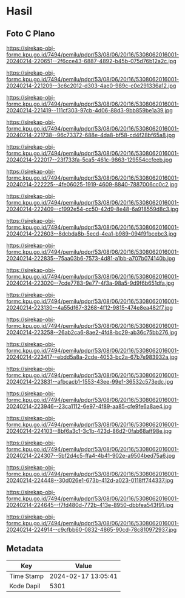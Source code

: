 # Hasil

## Foto C Plano

https://sirekap-obj-formc.kpu.go.id/7494/pemilu/pdpr/53/08/06/20/16/5308062016001-20240214-220651--2f6cce43-6887-4892-b45b-075d76b12a2c.jpg

https://sirekap-obj-formc.kpu.go.id/7494/pemilu/pdpr/53/08/06/20/16/5308062016001-20240214-221209--3c6c2012-d303-4ae0-989c-c0e291336a12.jpg

https://sirekap-obj-formc.kpu.go.id/7494/pemilu/pdpr/53/08/06/20/16/5308062016001-20240214-221419--111cf303-97cb-4d06-88d3-9bb859be1a39.jpg

https://sirekap-obj-formc.kpu.go.id/7494/pemilu/pdpr/53/08/06/20/16/5308062016001-20240214-221738--96c73372-688e-4da8-bf58-cd4f28bf65a8.jpg

https://sirekap-obj-formc.kpu.go.id/7494/pemilu/pdpr/53/08/06/20/16/5308062016001-20240214-222017--23f733fa-5ca5-461c-9863-129554ccfeeb.jpg

https://sirekap-obj-formc.kpu.go.id/7494/pemilu/pdpr/53/08/06/20/16/5308062016001-20240214-222225--4fe06025-1919-4609-8840-7887006cc0c2.jpg

https://sirekap-obj-formc.kpu.go.id/7494/pemilu/pdpr/53/08/06/20/16/5308062016001-20240214-222409--c1992e54-cc50-42d9-8e48-6a918559d8c3.jpg

https://sirekap-obj-formc.kpu.go.id/7494/pemilu/pdpr/53/08/06/20/16/5308062016001-20240214-222603--8dcbda8b-5ecd-4ea1-b989-094f9fbcebc3.jpg

https://sirekap-obj-formc.kpu.go.id/7494/pemilu/pdpr/53/08/06/20/16/5308062016001-20240214-222835--75aa03b6-7573-4d81-a1bb-a707b074140b.jpg

https://sirekap-obj-formc.kpu.go.id/7494/pemilu/pdpr/53/08/06/20/16/5308062016001-20240214-223020--7cde7783-9e77-4f3a-98a5-9d9f6b651dfa.jpg

https://sirekap-obj-formc.kpu.go.id/7494/pemilu/pdpr/53/08/06/20/16/5308062016001-20240214-223130--4a55df67-3268-4f12-9815-474e8ea482f7.jpg

https://sirekap-obj-formc.kpu.go.id/7494/pemilu/pdpr/53/08/06/20/16/5308062016001-20240214-223258--26ab2ca6-8ae2-4fd8-bc29-ab36c75bb276.jpg

https://sirekap-obj-formc.kpu.go.id/7494/pemilu/pdpr/53/08/06/20/16/5308062016001-20240214-223417--ebdd5a8a-2cde-4053-bc2a-67b7e983932a.jpg

https://sirekap-obj-formc.kpu.go.id/7494/pemilu/pdpr/53/08/06/20/16/5308062016001-20240214-223831--afbcacb1-1553-43ee-99e1-36532c573edc.jpg

https://sirekap-obj-formc.kpu.go.id/7494/pemilu/pdpr/53/08/06/20/16/5308062016001-20240214-223946--23ca1112-6e97-4f89-aa85-cfe9fe6a8ae4.jpg

https://sirekap-obj-formc.kpu.go.id/7494/pemilu/pdpr/53/08/06/20/16/5308062016001-20240214-224103--8bf6a3c1-3c1b-423d-86d2-0fab68aff98e.jpg

https://sirekap-obj-formc.kpu.go.id/7494/pemilu/pdpr/53/08/06/20/16/5308062016001-20240214-224307--5bf2d4c5-ffa4-4b41-902e-a9504bed75a6.jpg

https://sirekap-obj-formc.kpu.go.id/7494/pemilu/pdpr/53/08/06/20/16/5308062016001-20240214-224448--30d026e1-673b-412d-a023-0118ff744337.jpg

https://sirekap-obj-formc.kpu.go.id/7494/pemilu/pdpr/53/08/06/20/16/5308062016001-20240214-224645--f7fd480d-772b-413e-8950-dbbfea543f91.jpg

https://sirekap-obj-formc.kpu.go.id/7494/pemilu/pdpr/53/08/06/20/16/5308062016001-20240214-224914--c9cfbb60-0832-4865-90cd-78c810972937.jpg


## Metadata

| Key        | Value               |
| ---------- | ------------------- |
| Time Stamp | 2024-02-17 13:05:41 |
| Kode Dapil | 5301                |



